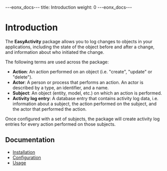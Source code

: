 ---eonx_docs---
title: Introduction
weight: 0
---eonx_docs---

# Introduction

The **EasyActivity** package allows you to log changes to objects in your applications, including the state of the
object before and after a change, and information about who initiated the change.

The following terms are used across the package:

- **Action**: An action performed on an object (i.e. "create", "update" or "delete").
- **Actor**: A person or process that performs an action. An actor is described by a type, an identifier, and a name.
- **Subject**: An object (entity, model, etc.) on which an action is performed.
- **Activity log entry**: A database entry that contains activity log data, i.e. information about a subject, the action
  performed on the subject, and the actor that performed the action.

Once configured with a set of subjects, the package will create activity log entries for every action performed on those
subjects.

## Documentation

- [Installation](docs/install.md)
- [Configuration](docs/config.md)
- [Usage](docs/usage.md)
